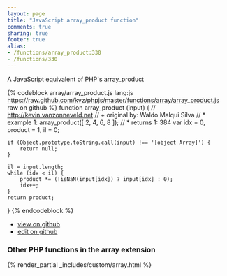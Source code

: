 ```yaml
---
layout: page
title: "JavaScript array_product function"
comments: true
sharing: true
footer: true
alias:
- /functions/array_product:330
- /functions/330
---
```

<!-- Generated by Rakefile:build -->
A JavaScript equivalent of PHP's array_product

{% codeblock array/array_product.js lang:js https://raw.github.com/kvz/phpjs/master/functions/array/array_product.js raw on github %}
function array_product (input) {
    // http://kevin.vanzonneveld.net
    // +   original by: Waldo Malqui Silva
    // *     example 1: array_product([ 2, 4, 6, 8 ]);
    // *     returns 1: 384
    var idx = 0,
        product = 1,
        il = 0;

    if (Object.prototype.toString.call(input) !== '[object Array]') {
        return null;
    }

    il = input.length;
    while (idx < il) {
        product *= (!isNaN(input[idx]) ? input[idx] : 0);
        idx++;
    }
    return product;
}
{% endcodeblock %}

 - [view on github](https://github.com/kvz/phpjs/blob/master/functions/array/array_product.js)
 - [edit on github](https://github.com/kvz/phpjs/edit/master/functions/array/array_product.js)

### Other PHP functions in the array extension
{% render_partial _includes/custom/array.html %}
